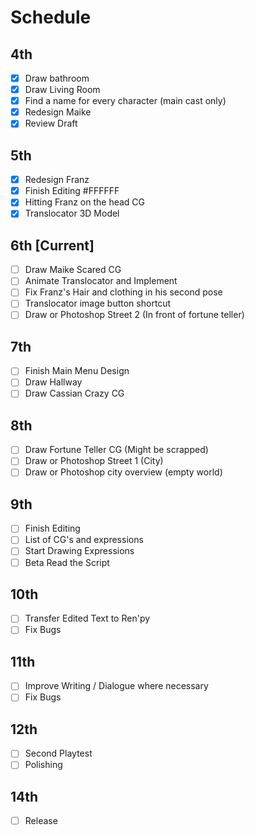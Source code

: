 # Schedule

## 4th

- [x] Draw bathroom
- [x] Draw Living Room
- [x] Find a name for every character (main cast only)
- [x] Redesign Maike
- [x] Review Draft

## 5th

- [x] Redesign Franz
- [x] Finish Editing #FFFFFF
- [x] Hitting Franz on the head CG
- [x] Translocator 3D Model

## 6th [Current]

- [ ] Draw Maike Scared CG
- [ ] Animate Translocator and Implement
- [ ] Fix Franz's Hair and clothing in his second pose
- [ ] Translocator image button shortcut
- [ ] Draw or Photoshop Street 2 (In front of fortune teller)

## 7th

- [ ] Finish Main Menu Design
- [ ] Draw Hallway
- [ ] Draw Cassian Crazy CG

## 8th

- [ ] Draw Fortune Teller CG (Might be scrapped)
- [ ] Draw or Photoshop Street 1 (City)
- [ ] Draw or Photoshop city overview (empty world)

## 9th

- [ ] Finish Editing
- [ ] List of CG's and expressions
- [ ] Start Drawing Expressions
- [ ] Beta Read the Script

## 10th

- [ ] Transfer Edited Text to Ren'py
- [ ] Fix Bugs

## 11th

- [ ] Improve Writing / Dialogue where necessary
- [ ] Fix Bugs

## 12th

- [ ] Second Playtest
- [ ] Polishing

## 14th

- [ ] Release
